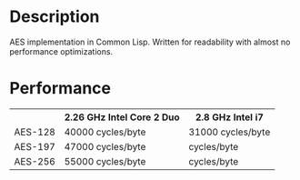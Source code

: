 # Description

AES implementation in Common Lisp.
Written for readability with almost no performance optimizations.

# Performance

<table>
<tr><th></th> <th>2.26 GHz Intel Core 2 Duo</th> <th>2.8 GHz Intel i7</th></tr>
<tr><td>AES-128</td> <td>40000 cycles/byte</td> <td>31000 cycles/byte</td></tr>
<tr><td>AES-197</td> <td>47000 cycles/byte</td> <td>      cycles/byte</td></tr>
<tr><td>AES-256</td> <td>55000 cycles/byte</td> <td>      cycles/byte</td></tr>
</table>


